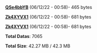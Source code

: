 [**QSe4bbYB**](/data/QSe4bbYB.txt) (06/12/22 - 00:58)- 465 bytes

[**Zk4XYVX1**](/data/Zk4XYVX1.txt) (06/12/22 - 00:58)- 681 bytes

[**Zk4XYVX1**](/data/Zk4XYVX1.txt) (06/12/22 - 00:58)- 681 bytes

**Total Datas**: 7065

**Total Size**: 42.27 MB / 42.3 MB